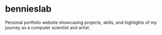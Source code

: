 # bennieslab
Personal portfolio website showcasing projects, skills, and highlights of my journey as a computer scientist and artist.
